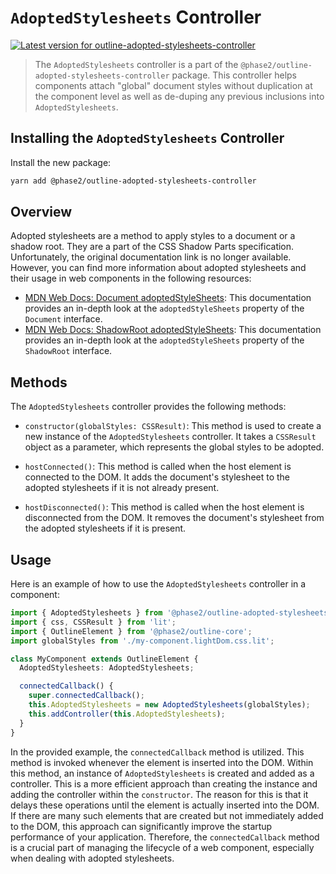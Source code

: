 # `AdoptedStylesheets` Controller

[![Latest version for outline-adopted-stylesheets-controller](https://img.shields.io/npm/v/@phase2/outline-adopted-stylesheets-controller)](https://www.npmjs.com/package/@phase2/outline-adopted-stylesheets-controller)

> The `AdoptedStylesheets` controller is a part of the `@phase2/outline-adopted-stylesheets-controller` package.  This controller helps components attach "global" document styles without duplication at the component level as well as de-duping any previous inclusions into `AdoptedStylesheets`.

## Installing the `AdoptedStylesheets` Controller

Install the new package:

```bash
yarn add @phase2/outline-adopted-stylesheets-controller
```

## Overview

Adopted stylesheets are a method to apply styles to a document or a shadow root. They are a part of the CSS Shadow Parts specification. Unfortunately, the original documentation link is no longer available. However, you can find more information about adopted stylesheets and their usage in web components in the following resources:

- [MDN Web Docs: Document adoptedStyleSheets](https://developer.mozilla.org/en-US/docs/Web/API/Document/adoptedStyleSheets): This documentation provides an in-depth look at the `adoptedStyleSheets` property of the `Document` interface.
- [MDN Web Docs: ShadowRoot adoptedStyleSheets](https://developer.mozilla.org/en-US/docs/Web/API/ShadowRoot/adoptedStyleSheets): This documentation provides an in-depth look at the `adoptedStyleSheets` property of the `ShadowRoot` interface.

## Methods

The `AdoptedStylesheets` controller provides the following methods:

- `constructor(globalStyles: CSSResult)`: This method is used to create a new instance of the `AdoptedStylesheets` controller. It takes a `CSSResult` object as a parameter, which represents the global styles to be adopted.

- `hostConnected()`: This method is called when the host element is connected to the DOM. It adds the document's stylesheet to the adopted stylesheets if it is not already present.

- `hostDisconnected()`: This method is called when the host element is disconnected from the DOM. It removes the document's stylesheet from the adopted stylesheets if it is present.

## Usage

Here is an example of how to use the `AdoptedStylesheets` controller in a component:

```typescript
import { AdoptedStylesheets } from '@phase2/outline-adopted-stylesheets-controller';
import { css, CSSResult } from 'lit';
import { OutlineElement } from '@phase2/outline-core';
import globalStyles from './my-component.lightDom.css.lit';

class MyComponent extends OutlineElement {
  AdoptedStylesheets: AdoptedStylesheets;

  connectedCallback() {
    super.connectedCallback();
    this.AdoptedStylesheets = new AdoptedStylesheets(globalStyles);
    this.addController(this.AdoptedStylesheets);
  }
}
```

In the provided example, the `connectedCallback` method is utilized. This method is invoked whenever the element is inserted into the DOM. Within this method, an instance of `AdoptedStylesheets` is created and added as a controller. This is a more efficient approach than creating the instance and adding the controller within the `constructor`. The reason for this is that it delays these operations until the element is actually inserted into the DOM. If there are many such elements that are created but not immediately added to the DOM, this approach can significantly improve the startup performance of your application. Therefore, the `connectedCallback` method is a crucial part of managing the lifecycle of a web component, especially when dealing with adopted stylesheets.
